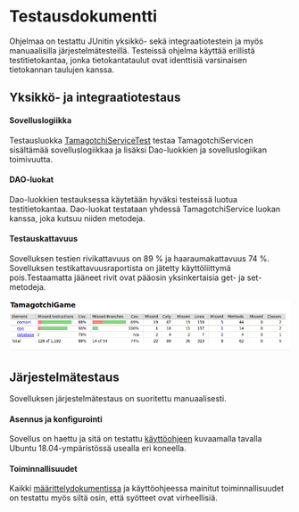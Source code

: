 # Testausdokumentti

Ohjelmaa on testattu JUnitin  yksikkö- sekä integraatiotestein ja myös manuaalisilla järjestelmätesteillä. Testeissä ohjelma käyttää erillistä testitietokantaa, jonka tietokantataulut ovat identtisiä varsinaisen tietokannan taulujen kanssa.

## Yksikkö- ja integraatiotestaus

#### Sovelluslogiikka

Testausluokka [TamagotchiServiceTest](https://github.com/millalin/ot-harjoitustyo/blob/master/TamagotchiGame/src/test/java/domain/TamagotchiServiceTest.java) testaa TamagotchiServicen sisältämää sovelluslogiikkaa ja lisäksi Dao-luokkien ja sovelluslogiikan toimivuutta. 
 
#### DAO-luokat

Dao-luokkien testauksessa käytetään hyväksi testeissä luotua testitietokantaa. Dao-luokat testataan yhdessä TamagotchiService luokan kanssa, joka kutsuu niiden metodeja. 

#### Testauskattavuus

Sovelluksen testien rivikattavuus on 89 % ja haaraumakattavuus 74 %. Sovelluksen testikattavuusraportista on jätetty käyttöliittymä pois.Testaamatta jääneet rivit ovat pääosin yksinkertaisia get- ja set-metodeja.

![alt.text](jacoco.png) 

## Järjestelmätestaus

Sovelluksen järjestelmätestaus on suoritettu manuaalisesti. 

#### Asennus ja konfigurointi

Sovellus on haettu ja sitä on testattu [käyttöohjeen](https://github.com/millalin/ot-harjoitustyo/blob/master/dokumentaatio/kayttoohje.md) kuvaamalla tavalla Ubuntu 18.04-ympäristössä usealla eri koneella.  

#### Toiminnallisuudet

Kaikki [määrittelydokumentissa](https://github.com/millalin/ot-harjoitustyo/blob/master/dokumentaatio/vaatimusmaarittely.md) ja käyttöohjeessa mainitut toiminnallisuudet on testattu myös siltä osin, että syötteet ovat virheellisiä.  



 



